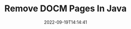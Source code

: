 ---
############################# Static ############################
layout: "auto-gen-merger"
date: 2022-09-19T14:14:41
draft: false
otherformats: docx dot dotm dotx epub html mht mhtml odp ods odt one otp ott pdf pps

############################# Head ############################
head_title: "Remove DOCM Pages in Java"
head_description: "Remove or delete a single page or collection of pages from a DOCM file in Java by reversing the pages order using the documents merger API."

############################# Header ############################
title: "Remove DOCM Pages In Java"
description: "Remove DOCM Pages with a few lines of Java code."
bg_image: "https://cms.admin.containerize.com/templates/aspose/App_Themes/V3/images/bg/header1.png"
bg_overlay: false
button:
    enable: true
    icon: "fas fa-arrow-down"
    label: "Download Free Trial"
    link: "https://downloads.groupdocs.com/merger/java"

############################# SubMenu ############################
submenu:
    enable: true

    left:
        img_alt: "GroupDocs.Merger for Java"
        image: "https://cms.admin.containerize.com/templates/groupdocs/images/product-logos/90x90-noborder/groupdocs-merger-java.png"
        product: "GroupDocs.Merger"
        platform: "Java"

    middle:
        button:

            # button loop
            - link: "https://apireference.groupdocs.com/merger/java"
              text: "API Reference"

            # button loop
            - link: "https://github.com/groupdocs-merger"
              text: "Code Examples"

            # button loop
            - link: "https://products.groupdocs.app/merger/family"
              text: "Live Demos"

            # button loop
            - link: "https://purchase.groupdocs.com/pricing/merger/java"
              text: "Pricing"

    right:
        link_download: "https://downloads.groupdocs.com/merger"
        link_learn: "https://docs.groupdocs.com/merger/java"
        link_buy: "https://purchase.groupdocs.com"

############################# About ############################
about:
    enable: true
    title: "About GroupDocs.Merger for Java API"
    content: |
        [GroupDocs.Merger for Java](/merger/java/) offers a simple solution to safely merge & split between a wide range of document formats including PDF, Microsoft Office (Word, Excel, PowerPoint, OneNote), OpenDocument, HTML, images and many others within Java applications. By adding just a few lines of the code, perform several document operations such as move, remove, rotate, swap, extract or change the orientation of pages within the documents. The documents merging API also supports previewing document pages as an image to analyse the document structure, formatting and content on the page.
        
        GroupDocs.Merger API is a right choice for corporate solutions which needs file page removing features. These APIs are well supported on all major operating systems and platforms including J2SE 7.0 (1.7), J2SE 8.0 (1.8), Java 10.

############################# Steps ############################
steps:
    enable: true
    title_left: "Remove DOCM File Pages in Java"
    content_left: |
        [GroupDocs.Merger for Java](/merger/java/) makes it easy for Java developers to delete a single or a number of particular pages within a DOCM file by implementing a few easy steps.
        
        * Initialize **RemoveOptions** with page numbers to remove.
        * Create new instance of **Merger** and pass source document path as a constructor parameter.
        * Call **removePages** and pass **RemoveOptions** object.
        * Call **save** and specify the file path to save the resultant document.

    title_right: "System Requirements"
    content_right: |
        GroupDocs.Merger for Java APIs are supported on all major platforms and operating systems. Before executing the code below, please make sure that you have the following prerequisites installed on your system.

        * Operating Systems: Microsoft Windows, Linux, MacOS
        * Development Environments: NetBeans, IntelliJ IDEA, Eclipse
        * Frameworks: J2SE 7.0 (1.7), J2SE 8.0 (1.8), Java 10
        * Download the latest version of GroupDocs.Merger for Java from [Maven](https://repository.groupdocs.com/webapp/#/artifacts/browse/tree/General/repo/com/groupdocs/groupdocs-merger)
         
    code: |
     {{% merger/additional-styles %}}
     {{< merger/code-merger title="How to remove DOCM file pages using Java example code">}}

        ```java    
        // Remove DOCM file pages using GroupDocs.Merger API
        // Initialize RemoveOptions class with selected page numbers
        RemoveOptions removeOptions = new RemoveOptions(new int[] { 3, 6 });

        // Instantiate Merger with input DOCM document
        Merger merger = new Merger("input.docm");

        // Call removePages method and pass RemoveOptions object to it
        merger.removePages(removeOptions);
    
        // Call save method and pass desired file path to save the output document
        merger.save("output.docm");
        ```
     {{< /merger/code-merger >}}

############################# Demos ############################
demos:
    enable: true
    title: "Live Demos - Remove DOCM Pages Online"
    content: |
       Remove DOCM file pages right now by visiting [GroupDocs.Merger Live Demos](https://products.groupdocs.app/splitter/remove-pages/docm) website.
       The live demo has the following benefits.
        
############################# About Formats ############################
about_formats:
    enable: true

############################# More Formats ############################
more_formats:
    enable: true
    title: "Remove Pages From Other Document Formats"
    content: |
        Java documents merger & split API for file formats and images. Remove some of the popular file formats as stated below.

############################# Back to top ###############################
back_to_top:
    enable: true
---